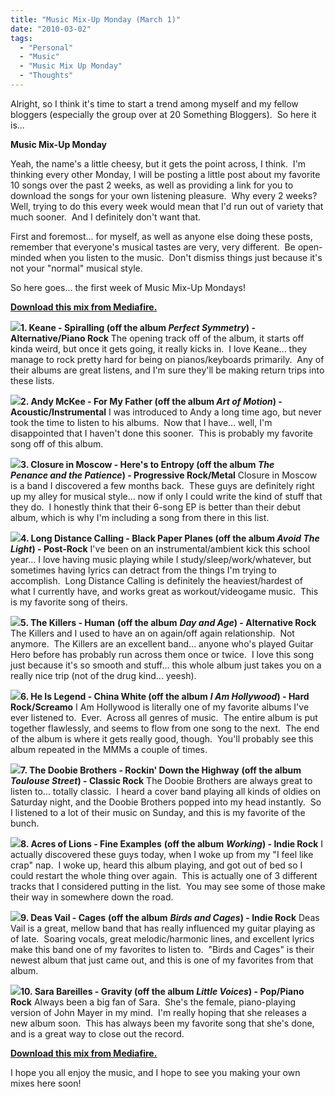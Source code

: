 ```yaml
---
title: "Music Mix-Up Monday (March 1)"
date: "2010-03-02"
tags:
  - "Personal"
  - "Music"
  - "Music Mix Up Monday"
  - "Thoughts"
---
```


Alright, so I think it's time to start a trend among myself and my fellow bloggers (especially the group over at 20 Something Bloggers).  So here it is...

**Music Mix-Up Monday**

Yeah, the name's a little cheesy, but it gets the point across, I think.  I'm thinking every other Monday, I will be posting a little post about my favorite 10 songs over the past 2 weeks, as well as providing a link for you to download the songs for your own listening pleasure.  Why every 2 weeks?  Well, trying to do this every week would mean that I'd run out of variety that much sooner.  And I definitely don't want that.

First and foremost... for myself, as well as anyone else doing these posts, remember that everyone's musical tastes are very, very different.  Be open-minded when you listen to the music.  Don't dismiss things just because it's not your "normal" musical style.

So here goes... the first week of Music Mix-Up Mondays!

**[Download this mix from Mediafire.](http://www.mediafire.com/?t5z2jkjwdxd)**

**![](images/51HRxS%2BoyuL._SL160_AA115_.jpg)1. Keane - Spiralling (off the album _Perfect Symmetry_) - Alternative/Piano Rock** The opening track off of the album, it starts off kinda weird, but once it gets going, it really kicks in.  I love Keane... they manage to rock pretty hard for being on pianos/keyboards primarily.  Any of their albums are great listens, and I'm sure they'll be making return trips into these lists.

**![](images/61ATGoNkASL._SL160_AA115_.jpg)2. Andy McKee - For My Father (off the album _Art of Motion_) - Acoustic/Instrumental** I was introduced to Andy a long time ago, but never took the time to listen to his albums.  Now that I have... well, I'm disappointed that I haven't done this sooner.  This is probably my favorite song off of this album.

**![](images/61bth8xtNQL._SL160_AA115_.jpg)3. Closure in Moscow - Here's to Entropy (off the album _The Penance and the Patience_) - Progressive Rock/Metal** Closure in Moscow is a band I discovered a few months back.  These guys are definitely right up my alley for musical style... now if only I could write the kind of stuff that they do.  I honestly think that their 6-song EP is better than their debut album, which is why I'm including a song from there in this list.

**![](images/516Eu3m5gvL._SL160_AA115_.jpg)4. Long Distance Calling - Black Paper Planes (off the album _Avoid The Light_) - Post-Rock** I've been on an instrumental/ambient kick this school year... I love having music playing while I study/sleep/work/whatever, but sometimes having lyrics can detract from the things I'm trying to accomplish.  Long Distance Calling is definitely the heaviest/hardest of what I currently have, and works great as workout/videogame music.  This is my favorite song of theirs.

**![](images/61CK4wp-HTL._SL160_AA115_.jpg)5. The Killers - Human** **(off the album** _**Day and Age**_**) - Alternative Rock** The Killers and I used to have an on again/off again relationship.  Not anymore.  The Killers are an excellent band... anyone who's played Guitar Hero before has probably run across them once or twice.  I love this song just because it's so smooth and stuff... this whole album just takes you on a really nice trip (not of the drug kind... yeesh).

**![](images/617JM0TGYVL._SL160_AA115_.jpg)6. He Is Legend - China White (off the album** _**I Am Hollywood**_**) - Hard Rock/Screamo** I Am Hollywood is literally one of my favorite albums I've ever listened to.  Ever.  Across all genres of music.  The entire album is put together flawlessly, and seems to flow from one song to the next.  The end of the album is where it gets really good, though.  You'll probably see this album repeated in the MMMs a couple of times.

**![](images/51mXKEkIJIL._SL160_AA115_.jpg)7. The Doobie Brothers - Rockin' Down the Highway** **(off the album** _**Toulouse Street**_**) - Classic Rock** The Doobie Brothers are always great to listen to... totally classic.  I heard a cover band playing all kinds of oldies on Saturday night, and the Doobie Brothers popped into my head instantly.  So I listened to a lot of their music on Sunday, and this is my favorite of the bunch.

**![](images/512WCOFnnfL._SL160_AA115_.jpg)8. Acres of Lions - Fine Examples** **(off the album** _**Working**_**) - Indie Rock** I actually discovered these guys today, when I woke up from my "I feel like crap" nap.  I woke up, heard this album playing, and got out of bed so I could restart the whole thing over again.  This is actually one of 3 different tracks that I considered putting in the list.  You may see some of those make their way in somewhere down the road.

**![](images/51XGcMKslYL._SL160_AA115_.jpg)9. Deas Vail - Cages** **(off the album** _**Birds and Cages**_**) - Indie Rock** Deas Vail is a great, mellow band that has really influenced my guitar playing as of late.  Soaring vocals, great melodic/harmonic lines, and excellent lyrics make this band one of my favorites to listen to.  "Birds and Cages" is their newest album that just came out, and this is one of my favorites from that album.

![](images/41%2B3eyjap2L._SL160_AA115_.jpg)**10. Sara Bareilles - Gravity (off the album** _**Little Voices**_**) - Pop/Piano Rock** Always been a big fan of Sara.  She's the female, piano-playing version of John Mayer in my mind.  I'm really hoping that she releases a new album soon.  This has always been my favorite song that she's done, and is a great way to close out the record.

**[Download this mix from Mediafire.](http://www.mediafire.com/?t5z2jkjwdxd)**

I hope you all enjoy the music, and I hope to see you making your own mixes here soon!
